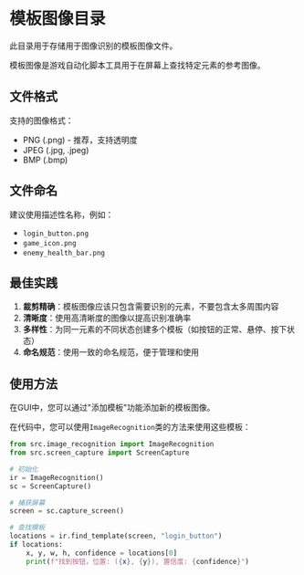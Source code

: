 # 模板图像目录

此目录用于存储用于图像识别的模板图像文件。

模板图像是游戏自动化脚本工具用于在屏幕上查找特定元素的参考图像。

## 文件格式

支持的图像格式：
- PNG (.png) - 推荐，支持透明度
- JPEG (.jpg, .jpeg)
- BMP (.bmp)

## 文件命名

建议使用描述性名称，例如：
- `login_button.png`
- `game_icon.png`
- `enemy_health_bar.png`

## 最佳实践

1. **裁剪精确**：模板图像应该只包含需要识别的元素，不要包含太多周围内容
2. **清晰度**：使用高清晰度的图像以提高识别准确率
3. **多样性**：为同一元素的不同状态创建多个模板（如按钮的正常、悬停、按下状态）
4. **命名规范**：使用一致的命名规范，便于管理和使用

## 使用方法

在GUI中，您可以通过"添加模板"功能添加新的模板图像。

在代码中，您可以使用`ImageRecognition`类的方法来使用这些模板：

```python
from src.image_recognition import ImageRecognition
from src.screen_capture import ScreenCapture

# 初始化
ir = ImageRecognition()
sc = ScreenCapture()

# 捕获屏幕
screen = sc.capture_screen()

# 查找模板
locations = ir.find_template(screen, "login_button")
if locations:
    x, y, w, h, confidence = locations[0]
    print(f"找到按钮，位置: ({x}, {y}), 置信度: {confidence}")
```